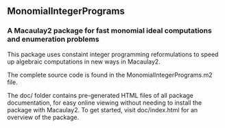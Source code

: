 ## MonomialIntegerPrograms ## 

### A Macaulay2 package for fast monomial ideal computations and enumeration problems ###

This package uses constaint integer programming reformulations to speed up algebraic computations
in new ways in Macaulay2.

The complete source code is found in the MonomialIntegerPrograms.m2 file.

The doc/ folder contains pre-generated HTML files of all package documentation, for easy online viewing without needing to install the package with Macaulay2. To get started, visit doc/index.html for an overview of the package.
